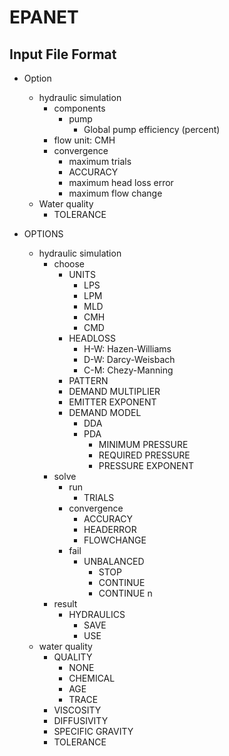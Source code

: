 # EPANET

## Input File Format

- Option
    - hydraulic simulation
        - components
            - pump
                - Global pump efficiency (percent)
        - flow unit: CMH
        - convergence
            - maximum trials
            - ACCURACY
            - maximum head loss error
            - maximum flow change
    - Water quality
        - TOLERANCE

- OPTIONS
    - hydraulic simulation
        - choose
            - UNITS
                - LPS
                - LPM
                - MLD
                - CMH
                - CMD
            - HEADLOSS
                - H-W: Hazen-Williams
                - D-W: Darcy-Weisbach
                - C-M: Chezy-Manning
            - PATTERN
            - DEMAND MULTIPLIER
            - EMITTER EXPONENT
            - DEMAND MODEL
                - DDA
                - PDA
                    - MINIMUM PRESSURE
                    - REQUIRED PRESSURE
                    - PRESSURE EXPONENT
        - solve
            - run
                - TRIALS
            - convergence
                - ACCURACY
                - HEADERROR
                - FLOWCHANGE
            - fail
                - UNBALANCED
                    - STOP
                    - CONTINUE
                    - CONTINUE n
        - result
            - HYDRAULICS
                - SAVE
                - USE
    - water quality
        - QUALITY
            - NONE
            - CHEMICAL
            - AGE
            - TRACE
        - VISCOSITY
        - DIFFUSIVITY
        - SPECIFIC GRAVITY
        - TOLERANCE
